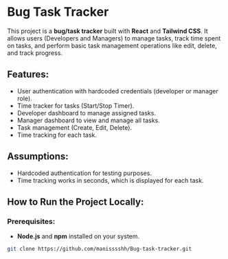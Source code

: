 # Bug Task Tracker

This project is a **bug/task tracker** built with **React** and **Tailwind CSS**. It allows users (Developers and Managers) to manage tasks, track time spent on tasks, and perform basic task management operations like edit, delete, and track progress.

## Features:

- User authentication with hardcoded credentials (developer or manager role).
- Time tracker for tasks (Start/Stop Timer).
- Developer dashboard to manage assigned tasks.
- Manager dashboard to view and manage all tasks.
- Task management (Create, Edit, Delete).
- Time tracking for each task.

## Assumptions:

- Hardcoded authentication for testing purposes.
- Time tracking works in seconds, which is displayed for each task.

## How to Run the Project Locally:

### Prerequisites:

- **Node.js** and **npm** installed on your system.

```bash
git clone https://github.com/manisssshh/Bug-task-tracker.git

```
